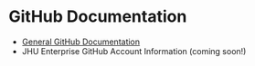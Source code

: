 # GitHub Documentation

* [General GitHub Documentation](/general_documentation/)
* JHU Enterprise GitHub Account Information (coming soon!)
